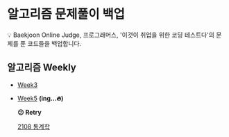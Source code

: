 # 알고리즘 문제풀이 백업 #
:bulb: Baekjoon Online Judge, 프로그래머스, '이것이 취업을 위한 코딩 테스트다'의 문제를 푼 코드들을 백업합니다.

## 알고리즘 Weekly ##
* [Week3](https://github.com/heejin1998/Algorithm/tree/master/AlgoStudy/Week3)

* [Week5](https://github.com/heejin1998/Algorithm/tree/master/AlgoStudy/Week5) **(ing...:fire:)**
   
  **:confused: Retry**
   
    [2108 통계학](https://github.com/heejin1998/Algorithm/blob/master/AlgoStudy/Week5/2108.py)



